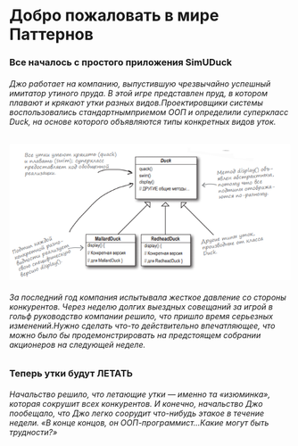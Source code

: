# Добро пожаловать в мире Паттернов  #
### Все началось с простого приложения SimUDuck 
###### Джо работает на компанию, выпустившую чрезвычайно успешный имитатор утиного пруда. В этой игре представлен пруд, в котором плавают и крякают утки разных видов.Проектировщики системы воспользовались стандартнымприемом ООП и определили суперкласс Duck, на основе которого объявляются типы конкретных видов уток.
![kartinka1](https://github.com/Alexandr-wq/Strategy2/blob/master/img/1%D0%B3%D0%BB%D0%B0%D0%B2%D0%B0.PNG?raw=true)
###### За последний год компания испытывала жесткое давление со стороны конкурентов. Через неделю долгих выездных совещаний за игрой в гольф руководство компании решило, что пришло время серьезных изменений.Нужно сделать что-то *действительно* впечатляющее, что можно было бы продемонстрировать на предстоящем собрании акционеров *на следующей неделе*.


### Теперь утки будут ЛЕТАТЬ
###### Начальство решило, что летающие утки — именно та «изюминка», которая сокрушит всех конкурентов. И конечно, начальство Джо пообещало, что Джо легко соорудит что-нибудь этакое в течение недели. «В конце концов, он ООП-программист..._Какие могут быть трудности?»_
